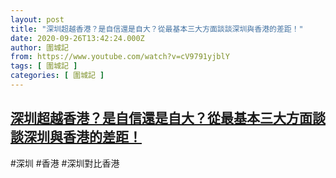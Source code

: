 ```yaml
---
layout: post
title: "深圳超越香港？是自信還是自大？從最基本三大方面談談深圳與香港的差距！"
date: 2020-09-26T13:42:24.000Z
author: 圍城記
from: https://www.youtube.com/watch?v=cV9791yjblY
tags: [ 圍城記 ]
categories: [ 圍城記 ]
---
```

<!--1601127744000-->
[深圳超越香港？是自信還是自大？從最基本三大方面談談深圳與香港的差距！](https://www.youtube.com/watch?v=cV9791yjblY)
------

<div>
#深圳 #香港 #深圳對比香港
</div>
